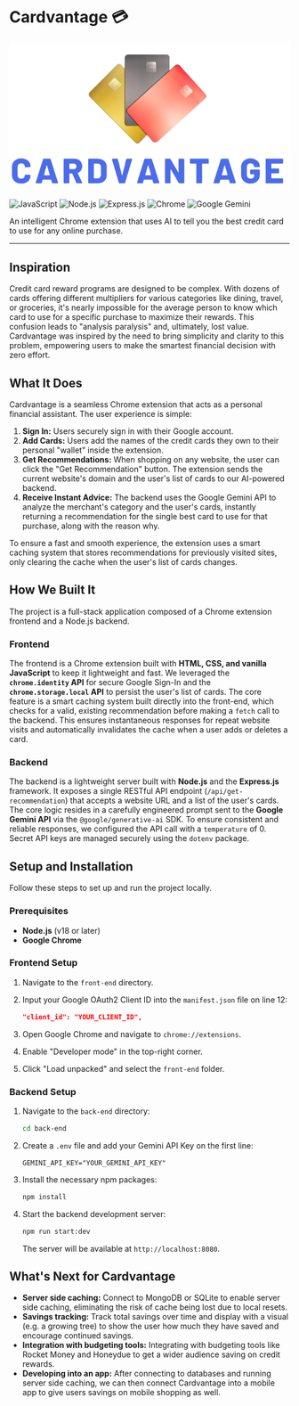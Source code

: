# Cardvantage 💳
![Cardvantage Logo](https://github.com/KhangHo10/Cardvantage/blob/main/front-end/icons/Logo.png)

![JavaScript](https://img.shields.io/badge/JavaScript-F7DF1E?style=for-the-badge&logo=javascript&logoColor=black)
![Node.js](https://img.shields.io/badge/Node.js-339933?style=for-the-badge&logo=nodedotjs&logoColor=white)
![Express.js](https://img.shields.io/badge/Express.js-000000?style=for-the-badge&logo=express&logoColor=white)
![Chrome](https://img.shields.io/badge/Google_Chrome-4285F4?style=for-the-badge&logo=GoogleChrome&logoColor=white)
![Google Gemini](https://img.shields.io/badge/Google_Gemini-8E77EE?style=for-the-badge&logo=google&logoColor=white)

An intelligent Chrome extension that uses AI to tell you the best credit card to use for any online purchase.

---

## Inspiration

Credit card reward programs are designed to be complex. With dozens of cards offering different multipliers for various categories like dining, travel, or groceries, it's nearly impossible for the average person to know which card to use for a specific purchase to maximize their rewards. This confusion leads to "analysis paralysis" and, ultimately, lost value. Cardvantage was inspired by the need to bring simplicity and clarity to this problem, empowering users to make the smartest financial decision with zero effort.

## What It Does

Cardvantage is a seamless Chrome extension that acts as a personal financial assistant. The user experience is simple:

1.  **Sign In:** Users securely sign in with their Google account.
2.  **Add Cards:** Users add the names of the credit cards they own to their personal "wallet" inside the extension.
3.  **Get Recommendations:** When shopping on any website, the user can click the "Get Recommendation" button. The extension sends the current website's domain and the user's list of cards to our AI-powered backend.
4.  **Receive Instant Advice:** The backend uses the Google Gemini API to analyze the merchant's category and the user's cards, instantly returning a recommendation for the single best card to use for that purchase, along with the reason why.

To ensure a fast and smooth experience, the extension uses a smart caching system that stores recommendations for previously visited sites, only clearing the cache when the user's list of cards changes.

## How We Built It

The project is a full-stack application composed of a Chrome extension frontend and a Node.js backend.

### Frontend

The frontend is a Chrome extension built with **HTML, CSS, and vanilla JavaScript** to keep it lightweight and fast. We leveraged the **`chrome.identity` API** for secure Google Sign-In and the **`chrome.storage.local` API** to persist the user's list of cards. The core feature is a smart caching system built directly into the front-end, which checks for a valid, existing recommendation before making a `fetch` call to the backend. This ensures instantaneous responses for repeat website visits and automatically invalidates the cache when a user adds or deletes a card.

### Backend

The backend is a lightweight server built with **Node.js** and the **Express.js** framework. It exposes a single RESTful API endpoint (`/api/get-recommendation`) that accepts a website URL and a list of the user's cards. The core logic resides in a carefully engineered prompt sent to the **Google Gemini API** via the `@google/generative-ai` SDK. To ensure consistent and reliable responses, we configured the API call with a `temperature` of 0. Secret API keys are managed securely using the `dotenv` package.

## Setup and Installation

Follow these steps to set up and run the project locally.

### Prerequisites

* **Node.js** (v18 or later)
* **Google Chrome**

### Frontend Setup

1.  Navigate to the `front-end` directory.
2.  Input your Google OAuth2 Client ID into the `manifest.json` file on line 12:

    ```json
    "client_id": "YOUR_CLIENT_ID",
    ```

3.  Open Google Chrome and navigate to `chrome://extensions`.
4.  Enable "Developer mode" in the top-right corner.
5.  Click "Load unpacked" and select the `front-end` folder.

### Backend Setup

1.  Navigate to the `back-end` directory:
    ```bash
    cd back-end
    ```

2.  Create a `.env` file and add your Gemini API Key on the first line:
    ```
    GEMINI_API_KEY="YOUR_GEMINI_API_KEY"
    ```

3.  Install the necessary npm packages:
    ```bash
    npm install
    ```

4.  Start the backend development server:
    ```bash
    npm run start:dev
    ```
    The server will be available at `http://localhost:8080`.

## What's Next for Cardvantage

* **Server side caching:** Connect to MongoDB or SQLite to enable server side caching, eliminating the risk of cache being lost due to local resets.
* **Savings tracking:** Track total savings over time and display with a visual (e.g. a growing tree) to show the user how much they have saved and encourage continued savings.
* **Integration with budgeting tools:** Integrating with budgeting tools like Rocket Money and Honeydue to get a wider audience saving on credit rewards.
* **Developing into an app:** After connecting to databases and running server side caching, we can then connect Cardvantage into a mobile app to give users savings on mobile shopping as well.
